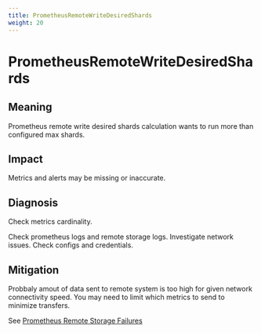 ```yaml
---
title: PrometheusRemoteWriteDesiredShards
weight: 20
---
```


# PrometheusRemoteWriteDesiredShards

## Meaning

Prometheus remote write desired shards calculation wants to run
more than configured max shards.
      

## Impact

Metrics and alerts may be missing or inaccurate.


## Diagnosis

Check metrics cardinality.

Check prometheus logs and remote storage logs.
Investigate network issues.
Check configs and credentials.

## Mitigation

Probbaly amout of data sent to remote system is too high
for given network connectivity speed.
You may need to limit which metrics to send to minimize transfers.

See [Prometheus Remote Storage Failures](./PrometheusRemoteStorageFailures)
